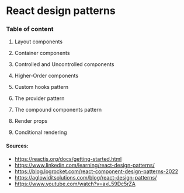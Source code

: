 # React design patterns

### Table of content

1. Layout components

2. Container components

3. Controlled and Uncontrolled components

4. Higher-Order components

5. Custom hooks pattern

6. The provider pattern

7. The compound components pattern

8. Render props

9. Conditional rendering

#### Sources:
- https://reactjs.org/docs/getting-started.html
- https://www.linkedin.com/learning/react-design-patterns/
- https://blog.logrocket.com/react-component-design-patterns-2022
- https://aglowiditsolutions.com/blog/react-design-patterns/ 
- https://www.youtube.com/watch?v=axL59Dc5rZA 